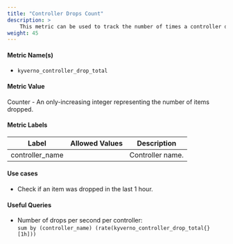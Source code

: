 ```yaml
---
title: "Controller Drops Count"
description: >
    This metric can be used to track the number of times a controller drops elements. Dropping usually indicates an unrecoverable error, the controller retried to process an item a couple of times and after failing every try drop the item.
weight: 45
---
```


#### Metric Name(s)

* `kyverno_controller_drop_total`

#### Metric Value

Counter - An only-increasing integer representing the number of items dropped.

#### Metric Labels

| Label | Allowed Values | Description |
| --- | --- | --- |
| controller\_name | | Controller name. |

#### Use cases

* Check if an item was dropped in the last 1 hour.

#### Useful Queries

* Number of drops per second per controller:<br> 
`sum by (controller_name) (rate(kyverno_controller_drop_total{}[1h]))`
